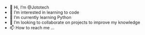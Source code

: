 - 👋 Hi, I’m @Jototech
- 👀 I’m interested in learning to code
- 🌱 I’m currently learning Python
- 💞️ I’m looking to collaborate on projects to improve my knowledge
- 📫 How to reach me ...

<!---
Jototech/Jototech is a ✨ special ✨ repository because its `README.md` (this file) appears on your GitHub profile.
You can click the Preview link to take a look at your changes.
--->
